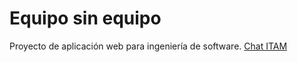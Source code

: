 # Equipo sin equipo

Proyecto de aplicación web para ingeniería de software.
[Chat ITAM](https://ingenieria-de-software-itam-2020.github.io/Equipo-sin-equipo-/)
